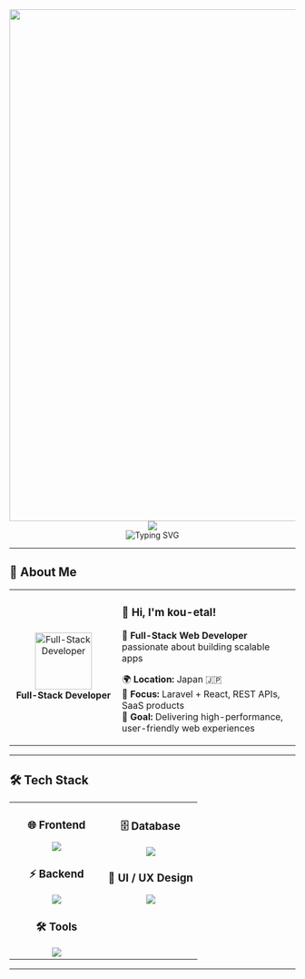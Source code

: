 <div align="center">
  <img src="https://user-images.githubusercontent.com/74038190/212284100-561aa473-3905-4a80-b561-0d28506553ee.gif" width="900">
</div>

<div align="center">
  <img src="https://capsule-render.vercel.app/api?type=waving&color=gradient&customColorList=0,2,2,5,30&height=150&section=header&animation=twinkling" />
</div>

<div align="center">
  <img src="https://readme-typing-svg.herokuapp.com?font=Fira+Code&size=32&duration=2800&pause=2000&color=A9FEF7&center=true&vCenter=true&width=700&lines=Hi+there!+I'm+kou-etal+%F0%9F%91%8B;Full-Stack+Web+Developer+%F0%9F%9A%80;Laravel+%2B+React+Specialist+%F0%9F%92%BB;Building+Scalable+Web+Apps+%E2%9C%A8;Always+Learning+%F0%9F%93%9A" alt="Typing SVG" />
</div>

---
<!-- コメント内容 -->
<!-- コメント内容 -->
## 🌟 **About Me**

<div align="center">

<table>
<tr>
<td width="220" align="center">
<img src="https://skillicons.dev/icons?i=laravel,react" width="100" height="100" alt="Full-Stack Developer" />
<br><strong>Full-Stack Developer</strong>
</td>
<td width="420" align="left">

### 👋 **Hi, I'm kou-etal!**
🚀 **Full-Stack Web Developer** passionate about building scalable apps  

🌍 **Location:** Japan 🇯🇵  
💼 **Focus:** Laravel + React, REST APIs, SaaS products  
🎯 **Goal:** Delivering high-performance, user-friendly web experiences  
</td>
</tr>
</table>

</div>

---



## 🛠️ **Tech Stack**

<table align="center">
<tr>
<td width="50%" align="center" valign="top">

### 🌐 **Frontend**
<img src="https://skillicons.dev/icons?i=react,ts,js,html,css,tailwind" />

### ⚡ **Backend**
<img src="https://skillicons.dev/icons?i=php,laravel,go" />

### 🛠 **Tools**
<img src="https://skillicons.dev/icons?i=vscode,git,github,postman" />

</td>
<td width="50%" align="center" valign="top">

### 🗄️ **Database**
<img src="https://skillicons.dev/icons?i=mysql,sqlite" />

### 🎨 **UI / UX Design**
<img src="https://skillicons.dev/icons?i=figma" />

</td>
</tr>
</table>

---

<!-- auto update 1 -->
<!-- auto update 1 -->
<!-- auto update 2 -->
<!-- auto update 3 -->
<!-- auto update 4 -->
<!-- auto update 5 -->
<!-- auto update 6 -->
<!-- auto update 7 -->
<!-- auto update 8 -->
<!-- auto update 9 -->
<!-- auto update 10 -->
<!-- auto update 11 -->
<!-- auto update 12 -->
<!-- auto update 13 -->
<!-- auto update 14 -->
<!-- auto update 15 -->
<!-- auto update 16 -->
<!-- auto update 17 -->
<!-- auto update 18 -->
<!-- auto update 19 -->
<!-- auto update 20 -->
<!-- auto update 21 -->
<!-- auto update 22 -->
<!-- auto update 23 -->
<!-- auto update 24 -->
<!-- auto update 25 -->
<!-- auto update 26 -->
<!-- auto update 27 -->
<!-- auto update 28 -->
<!-- auto update 29 -->
<!-- auto update 30 -->
<!-- auto update 31 -->
<!-- auto update 32 -->
<!-- auto update 33 -->
<!-- auto update 34 -->
<!-- auto update 35 -->
<!-- auto update 36 -->
<!-- auto update 37 -->
<!-- auto update 38 -->
<!-- auto update 39 -->
<!-- auto update 40 -->
<!-- auto update 41 -->
<!-- auto update 42 -->
<!-- auto update 43 -->
<!-- auto update 44 -->
<!-- auto update 45 -->
<!-- auto update 46 -->
<!-- auto update 47 -->
<!-- auto update 48 -->
<!-- auto update 49 -->
<!-- auto update 50 -->
<!-- auto update 51 -->
<!-- auto update 52 -->
<!-- auto update 53 -->
<!-- auto update 54 -->
<!-- auto update 55 -->
<!-- auto update 56 -->
<!-- auto update 57 -->
<!-- auto update 58 -->
<!-- auto update 59 -->
<!-- auto update 60 -->
<!-- auto update 1 -->
<!-- auto update 2 -->
<!-- auto update 3 -->
<!-- auto update 4 -->
<!-- auto update 5 -->
<!-- auto update 6 -->
<!-- auto update 7 -->
<!-- auto update 8 -->
<!-- auto update 9 -->
<!-- auto update 10 -->
<!-- auto update 11 -->
<!-- auto update 12 -->
